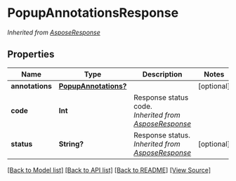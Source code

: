 ﻿# PopupAnnotationsResponse


*Inherited from [AsposeResponse](AsposeResponse.md)*
## Properties
Name | Type | Description | Notes
------------ | ------------- | ------------- | -------------
**annotations** | [**PopupAnnotations?**](PopupAnnotations.md) |  | [optional]
**code** | **Int** | Response status code.<br />*Inherited from [AsposeResponse](AsposeResponse.md)* | 
**status** | **String?** | Response status.<br />*Inherited from [AsposeResponse](AsposeResponse.md)* | [optional]

[[Back to Model list]](../README.md#documentation-for-models) [[Back to API list]](../README.md#documentation-for-api-endpoints) [[Back to README]](../README.md) [[View Source]](../AsposePdfCloud/Models/PopupAnnotationsResponse.swift)

